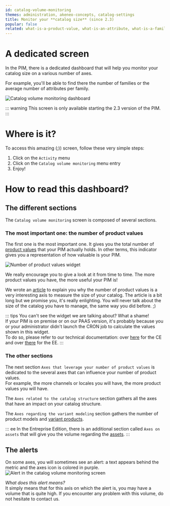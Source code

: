 ```yaml
---
id: catalog-volume-monitoring
themes: administration, akeneo-concepts, catalog-settings 
title: Monitor your **catalog size** (since 2.3)
popular: false
related: what-is-a-product-value, what-is-an-attribute, what-is-a-family, what-is-a-channel, what-is-a-locale, what-is-a-category
---
```


# A dedicated screen

In the PIM, there is a dedicated dashboard that will help you monitor your catalog size on a various number of axes.

For example, you'll be able to find there the number of families or the average number of attributes per family.

![Catalog volume monitoring dashboard](../img/Activity_CatalogVolumeMonitoring.png)

::: warning
This screen is only available starting the 2.3 version of the PIM.
:::

# Where is it?

To access this amazing (;)) screen, follow these very simple steps:
1. Click on the `Activity` menu
1. Click on the `Catalog volume monitoring` menu entry
1. Enjoy!

# How to read this dashboard?

## The different sections

The `Catalog volume monitoring` screen is composed of several sections.

### The most important one: the number of product values

The first one is the most important one. It gives you the total number of [product values](/articles/what-is-a-product-value.html) that your PIM actually holds. In other terms, this indicator gives you a representation of how valuable is your PIM.

![Number of product values widget](../img/Activity_CatalogVolumeMonitoring_PvWidget.png)

We really encourage you to give a look at it from time to time. The more product values you have, the more useful your PIM is!

We wrote an [article](https://medium.com/akeneo-labs/because-your-product-catalog-typology-matters-e1a9af4c33e0) to explain you why the number of product values is a very interesting axis to measure the size of your catalog. The article is a bit long but we promise you, it's really enlighting. You will never talk about the size of the catalog you have to manage, the same way you did before. ;)

::: tips
You can't see the widget we are talking about? What a shame!  
If your PIM is on premise or on our PAAS version, it's probably because you or your administrator didn't launch the CRON job to calculate the values shown in this widget.  
To do so, please refer to our technical documentation: over [here](https://docs.akeneo.com/2.3/install_pim/manual/installation_ce_archive.html#configuring-tasks-via-crontab) for the CE and over [there](https://docs.akeneo.com/2.3/install_pim/manual/installation_ee_archive.html#configuring-tasks-via-crontab) for the EE.
:::

### The other sections

The next section `Axes that leverage your number of product values` is dedicated to the several axes that can influence your number of product values.  
For example, the more channels or locales you will have, the more product values you will have.

The `Axes related to the catalog structure` section gathers all the axes that have an impact on your catalog structure.

The `Axes regarding the variant modeling` section gathers the number of product models and [variant products](/articles/what-about-products-variants.html).

::: ee
In the Entreprise Edition, there is an additional section called `Axes on assets` that will give you the volume regarding the [assets](/articles/work-with-assets.html).
:::

## The alerts

On some axes, you will sometimes see an alert: a text appears behind the metric and the axes icon is colored in purple.
![Alert in the catalog volume monitoring screen](../img/Activity_CatalogVolumeMonitoring_Alert.png)

_What does this alert means?_  
It simply means that for this axis on which the alert is, you may have a volume that is quite high. If you encounter any problem with this volume, do not hesitate to contact us.

